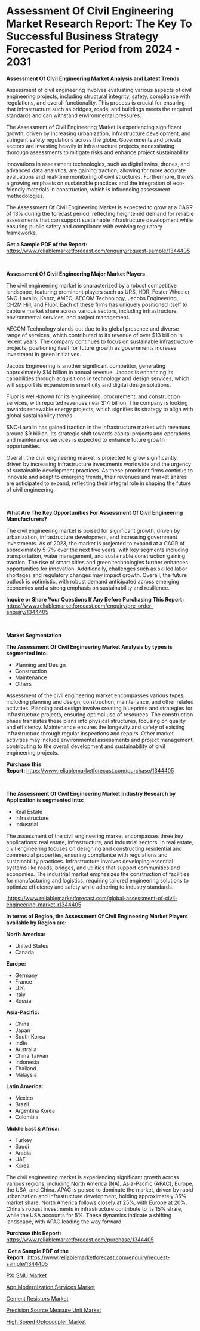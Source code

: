 <p><h1>Assessment Of Civil Engineering Market Research Report: The Key To Successful Business Strategy Forecasted for Period from 2024 - 2031</h1></p><p><strong>Assessment Of Civil Engineering Market Analysis and Latest Trends</strong></p>
<p><p>Assessment of civil engineering involves evaluating various aspects of civil engineering projects, including structural integrity, safety, compliance with regulations, and overall functionality. This process is crucial for ensuring that infrastructure such as bridges, roads, and buildings meets the required standards and can withstand environmental pressures.</p><p>The Assessment of Civil Engineering Market is experiencing significant growth, driven by increasing urbanization, infrastructure development, and stringent safety regulations across the globe. Governments and private sectors are investing heavily in infrastructure projects, necessitating thorough assessments to mitigate risks and enhance project sustainability. </p><p>Innovations in assessment technologies, such as digital twins, drones, and advanced data analytics, are gaining traction, allowing for more accurate evaluations and real-time monitoring of civil structures. Furthermore, there’s a growing emphasis on sustainable practices and the integration of eco-friendly materials in construction, which is influencing assessment methodologies. </p><p>The Assessment Of Civil Engineering Market is expected to grow at a CAGR of 13% during the forecast period, reflecting heightened demand for reliable assessments that can support sustainable infrastructure development while ensuring public safety and compliance with evolving regulatory frameworks.</p></p>
<p><strong>Get a Sample PDF of the Report:&nbsp;</strong> <a href="https://www.reliablemarketforecast.com/enquiry/request-sample/1344405?utm_campaign=1257&utm_medium=2&utm_source=Github&utm_content=ia&utm_term=30092024&utm_id=assessment-of-civil-engineering">https://www.reliablemarketforecast.com/enquiry/request-sample/1344405</a></p>
<p>&nbsp;</p>
<p><strong>Assessment Of Civil Engineering Major Market Players</strong></p>
<p><p>The civil engineering market is characterized by a robust competitive landscape, featuring prominent players such as URS, HDR, Foster Wheeler, SNC-Lavalin, Kentz, AMEC, AECOM Technology, Jacobs Engineering, CH2M Hill, and Fluor. Each of these firms has uniquely positioned itself to capture market share across various sectors, including infrastructure, environmental services, and project management.</p><p>AECOM Technology stands out due to its global presence and diverse range of services, which contributed to its revenue of over $13 billion in recent years. The company continues to focus on sustainable infrastructure projects, positioning itself for future growth as governments increase investment in green initiatives.</p><p>Jacobs Engineering is another significant competitor, generating approximately $14 billion in annual revenue. Jacobs is enhancing its capabilities through acquisitions in technology and design services, which will support its expansion in smart city and digital design solutions. </p><p>Fluor is well-known for its engineering, procurement, and construction services, with reported revenues near $14 billion. The company is looking towards renewable energy projects, which signifies its strategy to align with global sustainability trends.</p><p>SNC-Lavalin has gained traction in the infrastructure market with revenues around $9 billion. Its strategic shift towards capital projects and operations and maintenance services is expected to enhance future growth opportunities.</p><p>Overall, the civil engineering market is projected to grow significantly, driven by increasing infrastructure investments worldwide and the urgency of sustainable development practices. As these prominent firms continue to innovate and adapt to emerging trends, their revenues and market shares are anticipated to expand, reflecting their integral role in shaping the future of civil engineering.</p></p>
<p>&nbsp;</p>
<p><strong>What Are The Key Opportunities For Assessment Of Civil Engineering Manufacturers?</strong></p>
<p><p>The civil engineering market is poised for significant growth, driven by urbanization, infrastructure development, and increasing government investments. As of 2023, the market is projected to expand at a CAGR of approximately 5-7% over the next five years, with key segments including transportation, water management, and sustainable construction gaining traction. The rise of smart cities and green technologies further enhances opportunities for innovation. Additionally, challenges such as skilled labor shortages and regulatory changes may impact growth. Overall, the future outlook is optimistic, with robust demand anticipated across emerging economies and a strong emphasis on sustainability and resilience.</p></p>
<p><strong>Inquire or Share Your Questions If Any Before Purchasing This Report:</strong> <a href="https://www.reliablemarketforecast.com/enquiry/pre-order-enquiry/1344405?utm_campaign=1257&utm_medium=2&utm_source=Github&utm_content=ia&utm_term=30092024&utm_id=assessment-of-civil-engineering">https://www.reliablemarketforecast.com/enquiry/pre-order-enquiry/1344405</a></p>
<p>&nbsp;</p>
<p><strong>Market Segmentation</strong></p>
<p><strong>The Assessment Of Civil Engineering Market Analysis by types is segmented into:</strong></p>
<p><ul><li>Planning and Design</li><li>Construction</li><li>Maintenance</li><li>Others</li></ul></p>
<p><p>Assessment of the civil engineering market encompasses various types, including planning and design, construction, maintenance, and other related activities. Planning and design involve creating blueprints and strategies for infrastructure projects, ensuring optimal use of resources. The construction phase translates these plans into physical structures, focusing on quality and efficiency. Maintenance ensures the longevity and safety of existing infrastructure through regular inspections and repairs. Other market activities may include environmental assessments and project management, contributing to the overall development and sustainability of civil engineering projects.</p></p>
<p><strong>Purchase this Report:&nbsp;</strong><a href="https://www.reliablemarketforecast.com/purchase/1344405?utm_campaign=1257&utm_medium=2&utm_source=Github&utm_content=ia&utm_term=30092024&utm_id=assessment-of-civil-engineering">https://www.reliablemarketforecast.com/purchase/1344405</a></p>
<p>&nbsp;</p>
<p><strong>The Assessment Of Civil Engineering Market Industry Research by Application is segmented into:</strong></p>
<p><ul><li>Real Estate</li><li>Infrastructure</li><li>Industrial</li></ul></p>
<p><p>The assessment of the civil engineering market encompasses three key applications: real estate, infrastructure, and industrial sectors. In real estate, civil engineering focuses on designing and constructing residential and commercial properties, ensuring compliance with regulations and sustainability practices. Infrastructure involves developing essential systems like roads, bridges, and utilities that support communities and economies. The industrial market emphasizes the construction of facilities for manufacturing and logistics, requiring tailored engineering solutions to optimize efficiency and safety while adhering to industry standards.</p></p>
<p><a href="https://www.reliablemarketforecast.com/global-assessment-of-civil-engineering-market-r1344405?utm_campaign=1257&utm_medium=2&utm_source=Github&utm_content=ia&utm_term=30092024&utm_id=assessment-of-civil-engineering">&nbsp;https://www.reliablemarketforecast.com/global-assessment-of-civil-engineering-market-r1344405</a></p>
<p><strong>In terms of Region, the Assessment Of Civil Engineering Market Players available by Region are:</strong></p>
<p>
    <p> <strong> North America: </strong>
        <ul>
            <li>United States</li>
            <li>Canada</li>
        </ul>
        </p> 
    <p> <strong> Europe: </strong>
        <ul>
            <li>Germany</li>
            <li>France</li>
            <li>U.K.</li>
            <li>Italy</li>
            <li>Russia</li>
        </ul>
        </p> 
    <p> <strong> Asia-Pacific: </strong>
        <ul>
            <li>China</li>
            <li>Japan</li>
            <li>South Korea</li>
            <li>India</li>
            <li>Australia</li>
            <li>China Taiwan</li>
            <li>Indonesia</li>
            <li>Thailand</li>
            <li>Malaysia</li>
        </ul>
        </p> 
    <p> <strong> Latin America: </strong>
        <ul>
            <li>Mexico</li>
            <li>Brazil</li>
            <li>Argentina Korea</li>
            <li>Colombia</li>
        </ul>
        </p> 
    <p> <strong> Middle East & Africa: </strong>
        <ul>
            <li>Turkey</li>
            <li>Saudi</li>
            <li>Arabia</li>
            <li>UAE</li>
            <li>Korea</li>
        </ul>
    </p>
    </p>
<p><p>The civil engineering market is experiencing significant growth across various regions, including North America (NA), Asia-Pacific (APAC), Europe, the USA, and China. APAC is poised to dominate the market, driven by rapid urbanization and infrastructure development, holding approximately 35% market share. North America follows closely at 25%, with Europe at 20%. China's robust investments in infrastructure contribute to its 15% share, while the USA accounts for 5%. These dynamics indicate a shifting landscape, with APAC leading the way forward.</p></p>
<p><strong>Purchase this Report: </strong><a href="https://www.reliablemarketforecast.com/purchase/1344405?utm_campaign=1257&utm_medium=2&utm_source=Github&utm_content=ia&utm_term=30092024&utm_id=assessment-of-civil-engineering">https://www.reliablemarketforecast.com/purchase/1344405</a></p>
<p>&nbsp;<strong>Get a Sample PDF of the Report:&nbsp;&nbsp;</strong><a href="https://www.reliablemarketforecast.com/enquiry/request-sample/1344405?utm_campaign=1257&utm_medium=2&utm_source=Github&utm_content=ia&utm_term=30092024&utm_id=assessment-of-civil-engineering">https://www.reliablemarketforecast.com/enquiry/request-sample/1344405</a></p>
<p><strong></strong></p>
<p><p><a href="https://www.linkedin.com/pulse/emerging-market-trends-regional-analysis-pxi-smu-forecasted-period-a0ref?utm_campaign=1257&utm_medium=2&utm_source=Github&utm_content=ia&utm_term=30092024&utm_id=assessment-of-civil-engineering">PXI SMU Market</a></p><p><a href="https://www.linkedin.com/pulse/comprehensive-look-product-type-coboladapl1rpgassemblerpowerbuilderothers-imvef?utm_campaign=1257&utm_medium=2&utm_source=Github&utm_content=ia&utm_term=30092024&utm_id=assessment-of-civil-engineering">App Modernization Services Market</a></p><p><a href="https://issuu.com/reportprime-2/docs/cement-resistors-market-size-2030.p_20a1ca16283ecf?utm_campaign=1257&utm_medium=2&utm_source=Github&utm_content=ia&utm_term=30092024&utm_id=assessment-of-civil-engineering">Cement Resistors Market</a></p><p><a href="https://www.linkedin.com/pulse/unlocking-growth-potential-market-strategic-analysis-precision-zdobf?utm_campaign=1257&utm_medium=2&utm_source=Github&utm_content=ia&utm_term=30092024&utm_id=assessment-of-civil-engineering">Precision Source Measure Unit Market</a></p><p><a href="https://issuu.com/reportprime-2/docs/high-speed-optocoupler-market-size-_493addc10474d3?utm_campaign=1257&utm_medium=2&utm_source=Github&utm_content=ia&utm_term=30092024&utm_id=assessment-of-civil-engineering">High Speed Optocoupler Market</a></p></p>
